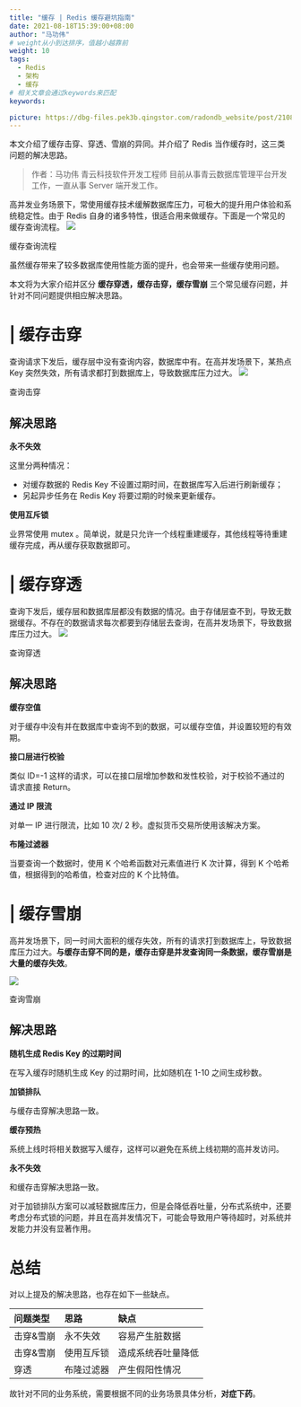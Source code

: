 ```yaml
---
title: "缓存 | Redis 缓存避坑指南"
date: 2021-08-18T15:39:00+08:00
author: "马功伟"
# weight从小到达排序，值越小越靠前
weight: 10
tags:
  - Redis
  - 架构
  - 缓存
# 相关文章会通过keywords来匹配
keywords:

picture: https://dbg-files.pek3b.qingstor.com/radondb_website/post/210818_%E7%BC%93%E5%AD%98%20%7C%20Redis%20%E7%BC%93%E5%AD%98%E9%81%BF%E5%9D%91%E6%8C%87%E5%8D%97/0.png
---
```

本文介绍了缓存击穿、穿透、雪崩的异同。并介绍了 Redis 当作缓存时，这三类问题的解决思路。
<!--more-->
>作者：马功伟   青云科技软件开发工程师
>目前从事青云数据库管理平台开发工作，一直从事 Server 端开发工作。 

高并发业务场景下，常使用缓存技术缓解数据库压力，可极大的提升用户体验和系统稳定性。由于 Redis 自身的诸多特性，很适合用来做缓存。下面是一个常见的缓存查询流程。
![](https://dbg-files.pek3b.qingstor.com/radondb_website/post/210818_%E7%BC%93%E5%AD%98%20%7C%20Redis%20%E7%BC%93%E5%AD%98%E9%81%BF%E5%9D%91%E6%8C%87%E5%8D%97/1.png)

缓存查询流程

虽然缓存带来了较多数据库使用性能方面的提升，也会带来一些缓存使用问题。

本文将为大家介绍并区分 **缓存穿透，缓存击穿，缓存雪崩** 三个常见缓存问题，并针对不同问题提供相应解决思路。

# | 缓存击穿

查询请求下发后，缓存层中没有查询内容，数据库中有。在高并发场景下，某热点 Key 突然失效，所有请求都打到数据库上，导致数据库压力过大。
![](https://dbg-files.pek3b.qingstor.com/radondb_website/post/210818_%E7%BC%93%E5%AD%98%20%7C%20Redis%20%E7%BC%93%E5%AD%98%E9%81%BF%E5%9D%91%E6%8C%87%E5%8D%97/2.png)

查询击穿

## 解决思路

**永不失效**

这里分两种情况：

* 对缓存数据的 Redis Key 不设置过期时间，在数据库写入后进行刷新缓存；
* 另起异步任务在 Redis Key 将要过期的时候来更新缓存。

**使用互斥锁**

业界常使用 mutex  。简单说，就是只允许一个线程重建缓存，其他线程等待重建缓存完成，再从缓存获取数据即可。

# | 缓存穿透

查询下发后，缓存层和数据库层都没有数据的情况。由于存储层查不到，导致无数据缓存。不存在的数据请求每次都要到存储层去查询，在高并发场景下，导致数据库压力过大。
![](https://dbg-files.pek3b.qingstor.com/radondb_website/post/210818_%E7%BC%93%E5%AD%98%20%7C%20Redis%20%E7%BC%93%E5%AD%98%E9%81%BF%E5%9D%91%E6%8C%87%E5%8D%97/3.png)

查询穿透

## 解决思路

**缓存空值**

对于缓存中没有并在数据库中查询不到的数据，可以缓存空值，并设置较短的有效期。

**接口层进行校验**

类似 ID=-1 这样的请求，可以在接口层增加参数和发性校验，对于校验不通过的请求直接 Return。

**通过 IP 限流**

对单一 IP 进行限流，比如 10 次/ 2 秒。虚拟货币交易所使用该解决方案。

**布隆过滤器**

当要查询一个数据时，使用 K 个哈希函数对元素值进行  K 次计算，得到 K 个哈希值，根据得到的哈希值，检查对应的 K 个比特值。

# | 缓存雪崩

高并发场景下，同一时间大面积的缓存失效，所有的请求打到数据库上，导致数据库压力过大。**与缓存击穿不同的是，缓存击穿是并发查询同一条数据，缓存雪崩是大量的缓存失效**。

![](https://dbg-files.pek3b.qingstor.com/radondb_website/post/210818_%E7%BC%93%E5%AD%98%20%7C%20Redis%20%E7%BC%93%E5%AD%98%E9%81%BF%E5%9D%91%E6%8C%87%E5%8D%97/4.png)

查询雪崩

## 解决思路

**随机生成 Redis Key 的过期时间**

在写入缓存时随机生成 Key 的过期时间，比如随机在 1-10 之间生成秒数。

**加锁排队**

与缓存击穿解决思路一致。

**缓存预热**

系统上线时将相关数据写入缓存，这样可以避免在系统上线初期的高并发访问。

**永不失效**

和缓存击穿解决思路一致。

对于加锁排队方案可以减轻数据库压力，但是会降低吞吐量，分布式系统中，还要考虑分布式锁的问题，并且在高并发情况下，可能会导致用户等待超时，对系统并发能力并没有显著作用。

# 总结

对以上提及的解决思路，也存在如下一些缺点。

|问题类型|思路|缺点|
|:----|:----|:----|
|击穿&雪崩|永不失效|容易产生脏数据|
|击穿&雪崩|使用互斥锁|造成系统吞吐量降低|
|穿透|布隆过滤器|产生假阳性情况|

故针对不同的业务系统，需要根据不同的业务场景具体分析，**对症下药**。

